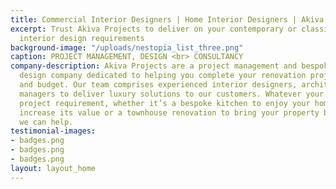 ```yaml
---
title: Commercial Interior Designers | Home Interior Designers | Akiva Projects
excerpt: Trust Akiva Projects to deliver on your contemporary or classic home or commercial
  interior design requirements
background-image: "/uploads/nestopia_list_three.png"
caption: PROJECT MANAGEMENT, DESIGN <br> CONSULTANCY
company-description: Akiva Projects are a project management and bespoke interior
  design company dedicated to helping you complete your renovation project on time
  and budget. Our team comprises experienced interior designers, architects, and project
  managers to deliver luxury solutions to our customers. Whatever your renovation
  project requirement, whether it’s a bespoke kitchen to enjoy your home more and
  increase its value or a townhouse renovation to bring your property back to life,
  we can help.
testimonial-images:
- badges.png
- badges.png
- badges.png
layout: layout_home
---
```


